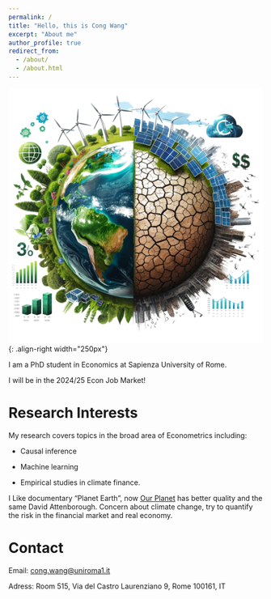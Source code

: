 ```yaml
---
permalink: /
title: "Hello, this is Cong Wang"
excerpt: "About me"
author_profile: true
redirect_from: 
  - /about/
  - /about.html
---
```


![pic about climate finance](/images/climate_finance.png){: .align-right width="250px"}

I am a PhD student in Economics at Sapienza University of Rome.

I will be in the 2024/25 Econ Job Market!

Research Interests
======
My research covers topics in the broad area of Econometrics including:

+ Causal inference

+ Machine learning

+ Empirical studies in climate finance.

I Like documentary “Planet Earth”, now [Our Planet](https://www.ourplanet.com/en/) has better quality and the same David Attenborough. Concern about climate change, try to quantify the risk in the financial market and real economy.

Contact
======
Email: cong.wang@uniroma1.it


Adress: Room 515, Via del Castro Laurenziano 9, Rome 100161, IT